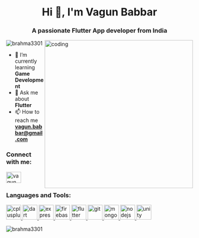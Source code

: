 <h1 align="center">Hi 👋, I'm Vagun Babbar</h1>
<h3 align="center">A passionate Flutter App developer from India</h3>
<img align="right" alt="coding" width="400" src="https://thumbs.gfycat.com/PointedFrequentImperatorangel-size_restricted.gif">

<p align="left"> <img src="https://komarev.com/ghpvc/?username=brahma3301&label=Profile%20views&color=0e75b6&style=flat" alt="brahma3301" /> </p>

- 🌱 I’m currently learning **Game Development**
- 💬 Ask me about **Flutter**
- 📫 How to reach me **vagun.babbar@gmail.com**

<h3 align="left">Connect with me:</h3>
<p align="left">
<a href="https://linkedin.com/in/vagun babbar" target="blank"><img align="center" src="https://upload.wikimedia.org/wikipedia/commons/8/81/LinkedIn_icon.svg" alt="vagun babbar" height="30" width="40" /></a>
</p>

<h3 align="left">Languages and Tools:</h3>
<p align="left"> <a href="https://www.w3schools.com/cpp/" target="_blank" rel="noreferrer"> <img src="https://w7.pngwing.com/pngs/46/626/png-transparent-c-logo-the-c-programming-language-computer-icons-computer-programming-source-code-programming-miscellaneous-template-blue.png" alt="cplusplus" width="40" height="40"/> </a> <a href="https://dart.dev" target="_blank" rel="noreferrer"> <img src="https://www.vectorlogo.zone/logos/dartlang/dartlang-icon.svg" alt="dart" width="40" height="40"/> </a> <a href="https://expressjs.com" target="_blank" rel="noreferrer"> <img src="https://cdn-icons-png.flaticon.com/512/5968/5968322.png" alt="express" width="40" height="40"/> </a> <a href="https://firebase.google.com/" target="_blank" rel="noreferrer"> <img src="https://www.vectorlogo.zone/logos/firebase/firebase-icon.svg" alt="firebase" width="40" height="40"/> </a> <a href="https://flutter.dev" target="_blank" rel="noreferrer"> <img src="https://www.vectorlogo.zone/logos/flutterio/flutterio-icon.svg" alt="flutter" width="40" height="40"/> </a> <a href="https://git-scm.com/" target="_blank" rel="noreferrer"> <img src="https://www.vectorlogo.zone/logos/git-scm/git-scm-icon.svg" alt="git" width="40" height="40"/> </a> <a href="https://www.mongodb.com/" target="_blank" rel="noreferrer"> <img src="https://w7.pngwing.com/pngs/956/695/png-transparent-mongodb-original-wordmark-logo-icon-thumbnail.png" alt="mongodb" width="40" height="40"/> </a> <a href="https://nodejs.org" target="_blank" rel="noreferrer"> <img src="https://p7.hiclipart.com/preview/306/37/167/node-js-javascript-web-application-express-js-computer-software-others.jpg" alt="nodejs" width="40" height="40"/> </a> <a href="https://unity.com/" target="_blank" rel="noreferrer"> <img src="https://www.vectorlogo.zone/logos/unity3d/unity3d-icon.svg" alt="unity" width="40" height="40"/> </a> </p>

<p><img align="center" src="https://github-readme-stats.vercel.app/api/top-langs?username=brahma3301&show_icons=true&locale=en&layout=compact" alt="brahma3301" /></p>

